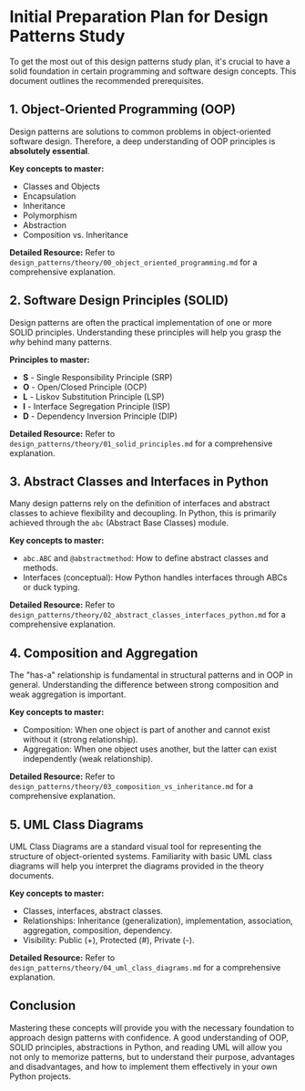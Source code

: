 # Initial Preparation Plan for Design Patterns Study

To get the most out of this design patterns study plan, it's crucial to have a solid foundation in certain programming and software design concepts. This document outlines the recommended prerequisites.

## 1. Object-Oriented Programming (OOP)

Design patterns are solutions to common problems in object-oriented software design. Therefore, a deep understanding of OOP principles is **absolutely essential**.

**Key concepts to master:**

-   Classes and Objects
-   Encapsulation
-   Inheritance
-   Polymorphism
-   Abstraction
-   Composition vs. Inheritance

**Detailed Resource:** Refer to `design_patterns/theory/00_object_oriented_programming.md` for a comprehensive explanation.

## 2. Software Design Principles (SOLID)

Design patterns are often the practical implementation of one or more SOLID principles. Understanding these principles will help you grasp the *why* behind many patterns.

**Principles to master:**

-   **S** - Single Responsibility Principle (SRP)
-   **O** - Open/Closed Principle (OCP)
-   **L** - Liskov Substitution Principle (LSP)
-   **I** - Interface Segregation Principle (ISP)
-   **D** - Dependency Inversion Principle (DIP)

**Detailed Resource:** Refer to `design_patterns/theory/01_solid_principles.md` for a comprehensive explanation.

## 3. Abstract Classes and Interfaces in Python

Many design patterns rely on the definition of interfaces and abstract classes to achieve flexibility and decoupling. In Python, this is primarily achieved through the `abc` (Abstract Base Classes) module.

**Key concepts to master:**

-   `abc.ABC` and `@abstractmethod`: How to define abstract classes and methods.
-   Interfaces (conceptual): How Python handles interfaces through ABCs or duck typing.

**Detailed Resource:** Refer to `design_patterns/theory/02_abstract_classes_interfaces_python.md` for a comprehensive explanation.

## 4. Composition and Aggregation

The "has-a" relationship is fundamental in structural patterns and in OOP in general. Understanding the difference between strong composition and weak aggregation is important.

**Key concepts to master:**

-   Composition: When one object is part of another and cannot exist without it (strong relationship).
-   Aggregation: When one object uses another, but the latter can exist independently (weak relationship).

**Detailed Resource:** Refer to `design_patterns/theory/03_composition_vs_inheritance.md` for a comprehensive explanation.

## 5. UML Class Diagrams

UML Class Diagrams are a standard visual tool for representing the structure of object-oriented systems. Familiarity with basic UML class diagrams will help you interpret the diagrams provided in the theory documents.

**Key concepts to master:**

-   Classes, interfaces, abstract classes.
-   Relationships: Inheritance (generalization), implementation, association, aggregation, composition, dependency.
-   Visibility: Public (+), Protected (#), Private (-).

**Detailed Resource:** Refer to `design_patterns/theory/04_uml_class_diagrams.md` for a comprehensive explanation.

## Conclusion

Mastering these concepts will provide you with the necessary foundation to approach design patterns with confidence. A good understanding of OOP, SOLID principles, abstractions in Python, and reading UML will allow you not only to memorize patterns, but to understand their purpose, advantages and disadvantages, and how to implement them effectively in your own Python projects.